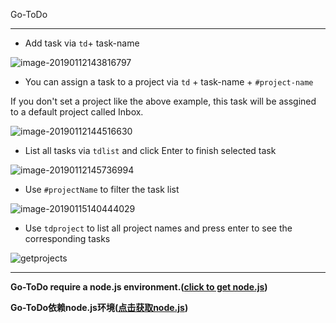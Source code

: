 Go-ToDo

---

* Add task via `td`+ task-name

![image-20190112143816797](https://ws3.sinaimg.cn/large/006tNc79gy1fz3ths9aj2j30v206e0to.jpg)

* You can assign a task to a project via `td` + task-name + `#project-name` 

If you don't set a project like the above example, this task will be assgined to a default project called Inbox.

![image-20190112144516630](https://ws2.sinaimg.cn/large/006tNc79gy1fz3thsuim9j30v206c0to.jpg)

* List all tasks via `tdlist` and click Enter to finish selected task

![image-20190112145736994](https://ws1.sinaimg.cn/large/006tNc79gy1fz3thtcjscj30v00gkmyu.jpg)

* Use `#projectName` to filter the task list

![image-20190115140444029](https://ws2.sinaimg.cn/large/006tNc79ly1fz7jywymhbj30uy08wjsc.jpg)

* Use `tdproject` to list all project names and press enter to see the corresponding tasks

![getprojects](https://ws2.sinaimg.cn/large/006tNc79ly1fz7jywdkgtj30g405mweo.jpg)

---

**Go-ToDo require a node.js environment.([click to get node.js](https://nodejs.org/))**

**Go-ToDo依赖node.js环境([点击获取node.js](https://nodejs.org/))**